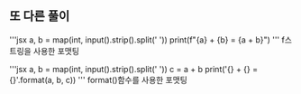 ## 또 다른 풀이
'''jsx
a, b = map(int, input().strip().split(' '))
print(f"{a} + {b} = {a + b}")
'''
f스트링을 사용한 포맷팅

'''jsx
a, b = map(int, input().strip().split(' '))
c = a + b
print('{} + {} = {}'.format(a, b, c))
'''
format()함수를 사용한 포맷팅